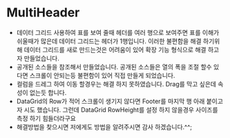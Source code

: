 # MultiHeader
 - 데이터 그리드 사용하여 표를 보여 줄때 헤더를 여러 행으로 보여주면 표를 이해가 쉬울때가 많은데 데이터 그리드는 헤더가 1행입니다.
 이러한 불편함을 해결 하기위해 데이터 그리드를 새로 만드는것은 어려움이 있어 확장 기능 형식으로 해결 하고자 만들었습니다.
 - 공개된 소스들을 참조해서 만들었습니다. 공개된 소스들은 열의 폭을 조절 할수 있다면 스크롤이 안되는등 불편함이 있어 직접 만들게 되었습니다.
 - 컬럼을 드레그 하여 이동 할경우는 해결 하지 못하였습니다. Drag를 막고 싶은데 속성이 없는듯 합니다.
 - DataGrid의 Row가 적어 스크롤이 생기지 않다면 Footer를 마지막 행 아래 붙이고자 시도 했습니다. 그런데 DataGrid RowHeight를 설정 하지 않을경우 사이즈를 측정 하기 힘들더라구요 
 - 해결방법을 찾으시면 저에게도 방법을 알려주시면 감사 하겠습니다.^^;
